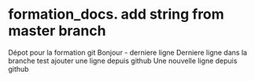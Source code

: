 # formation_docs. add string from master branch 
Dépot pour la formation git
Bonjour - derniere ligne
Derniere ligne dans la branche test
ajouter une ligne depuis github
Une nouvelle ligne depuis github
